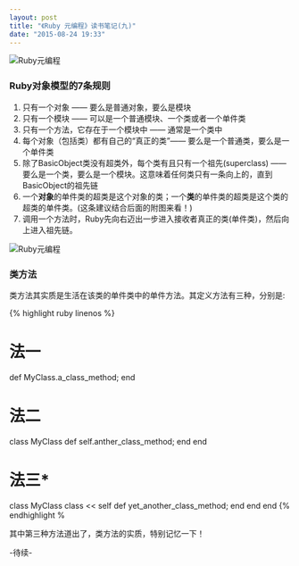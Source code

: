 ```yaml
---
layout: post
title: "《Ruby 元编程》读书笔记(九)"
date: "2015-08-24 19:33"
---
```


![Ruby元编程]({{site.IMG_PATH}}/metaprogramming-1.jpg)

### Ruby对象模型的7条规则

1. 只有一个对象 —— 要么是普通对象，要么是模块
2. 只有一个模块 —— 可以是一个普通模块、一个类或者一个单件类
3. 只有一个方法，它存在于一个模块中 —— 通常是一个类中
4. 每个对象（包括类）都有自己的“真正的类”—— 要么是一个普通类，要么是一个单件类
5. 除了BasicObject类没有超类外，每个类有且只有一个祖先(superclass) —— 要么是一个类，要么是一个模块。这意味着任何类只有一条向上的，直到BasicObject的祖先链
6. 一个**对象**的单件类的超类是这个对象的类；一个**类**的单件类的超类是这个类的超类的单件类。(这条建议结合后面的附图来看！)
7. 调用一个方法时，Ruby先向右迈出一步进入接收者真正的类(单件类)，然后向上进入祖先链。

![Ruby元编程]({{site.IMG_PATH}}/ruby-meta-programming-9.jpeg)

### 类方法

类方法其实质是生活在该类的单件类中的单件方法。其定义方法有三种，分别是:

{% highlight ruby linenos %}
# 法一
def MyClass.a_class_method; end


# 法二
class MyClass
    def self.anther_class_method; end
end


# 法三*
class MyClass
    class << self
        def yet_another_class_method; end
    end
end
{% endhighlight %

其中第三种方法道出了，类方法的实质，特别记忆一下！

-待续-
